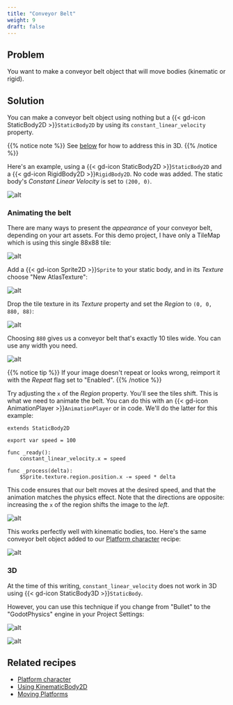 ```yaml
---
title: "Conveyor Belt"
weight: 9
draft: false
---
```


## Problem

You want to make a conveyor belt object that will move bodies (kinematic or rigid).

## Solution

You can make a conveyor belt object using nothing but a {{< gd-icon StaticBody2D >}}`StaticBody2D` by using its `constant_linear_velocity` property.

{{% notice note %}}
See [below](#3d) for how to address this in 3D.
{{% /notice %}}

Here's an example, using a {{< gd-icon StaticBody2D >}}`StaticBody2D` and a {{< gd-icon RigidBody2D >}}`RigidBody2D`. No code was added. The static body's *Constant Linear Velocity* is set to `(200, 0)`.

![alt](/godot_recipes/img/conveyor_02.gif)

### Animating the belt

There are many ways to present the *appearance* of your conveyor belt, depending on your art assets. For this demo project, I have only a TileMap which is using this single 88x88 tile:

![alt](/godot_recipes/img/tileGreen_03.png)

Add a {{< gd-icon Sprite2D >}}`Sprite` to your static body, and in its *Texture* choose "New AtlasTexture":

![alt](/godot_recipes/img/conveyor_04.png)

Drop the tile texture in its *Texture* property and set the *Region* to `(0, 0, 880, 88)`:

![alt](/godot_recipes/img/conveyor_05.png)

Choosing `880` gives us a conveyor belt that's exactly 10 tiles wide. You can use any width you need.

![alt](/godot_recipes/img/conveyor_06.png)

{{% notice tip %}}
If your image doesn't repeat or looks wrong, reimport it with the *Repeat* flag set to "Enabled".
{{% /notice %}}

Try adjusting the `x` of the *Region* property. You'll see the tiles shift. This is what we need to animate the belt. You can do this with an {{< gd-icon AnimationPlayer >}}`AnimationPlayer` or in code. We'll do the latter for this example:

```gdscript
extends StaticBody2D

export var speed = 100

func _ready():
    constant_linear_velocity.x = speed

func _process(delta):
    $Sprite.texture.region.position.x -= speed * delta
```

This code ensures that our belt moves at the desired speed, and that the animation matches the physics effect. Note that the directions are opposite: increasing the `x` of the region shifts the image to the *left*.

![alt](/godot_recipes/img/conveyor_01.gif)

This works perfectly well with kinematic bodies, too. Here's the same conveyor belt object added to our [Platform character](http://kidscancode.org/godot_recipes/2d/platform_character) recipe:

![alt](/godot_recipes/img/conveyor_07.gif)

### 3D

At the time of this writing, `constant_linear_velocity` does not work in 3D using {{< gd-icon StaticBody3D >}}`StaticBody`.

However, you can use this technique if you change from "Bullet" to the "GodotPhysics" engine in your Project Settings:

![alt](/godot_recipes/img/conveyor_03.png)

![alt](/godot_recipes/img/conveyor_3d.gif)

## Related recipes

- [Platform character](http://kidscancode.org/godot_recipes/2d/platform_character)
- [Using KinematicBody2D](/godot_recipes/physics/godot3_kinematic2d/)
- [Moving Platforms](/godot_recipes/2d/moving_platforms/)